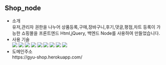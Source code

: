 <h2>Shop_node</h2>

<ul>
<li>소개</li>
유저,관리자 권한을 나누어 상품등록,구매,장바구니,후기,댓글,평점,차트 등록이 가능한 쇼핑몰을 프론트엔드 Html,jQuery, 백엔드 Node를 사용하여 만들었습니다.
   
<li>사용 기술</li>
<img src="https://img.shields.io/badge/Passport-000000?style=flat-square&logo=passport&logoColor=white"/>
<img src="https://img.shields.io/badge/Javascript-000000?style=flat-square&logo=javascript&logoColor=white"/>
<img src="https://img.shields.io/badge/Jwt-000000?style=flat-square&logo=jwt&logoColor=white"/>
<img src="https://img.shields.io/badge/jQuery-000000?style=flat-square&logo=jquery&logoColor=white"/>
<img src="https://img.shields.io/badge/Multer-000000?style=flat-square&logo=multer&logoColor=white"/>
<img src="https://img.shields.io/badge/Node.js-000000?style=flat-square&logo=node.js&logoColor=white"/>
<img src="https://img.shields.io/badge/SQL-000000?style=flat-square&logo=sql&logoColor=white"/>
<img src="https://img.shields.io/badge/Sequelize-000000?style=flat-square&logo=sequelize&logoColor=white"/>
<img src="https://img.shields.io/badge/Express-000000?style=flat-square&logo=express&logoColor=white"/>
  
<li>도메인주소</li>
https://gyu-shop.herokuapp.com/
  
<ul>
